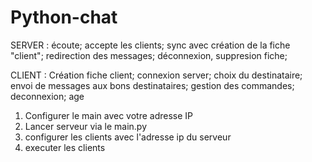 # Python-chat
SERVER : 
écoute;
accepte les clients;
sync avec création de la fiche "client";
redirection des messages;
déconnexion, suppresion fiche;


CLIENT : 
Création fiche client;
connexion server;
choix du destinataire;
envoi de messages aux bons destinataires;
gestion des commandes;
deconnexion;
age





1. Configurer le main avec votre adresse IP
2. Lancer serveur via le main.py
3. configurer les clients avec l'adresse ip du serveur
4. executer les clients
